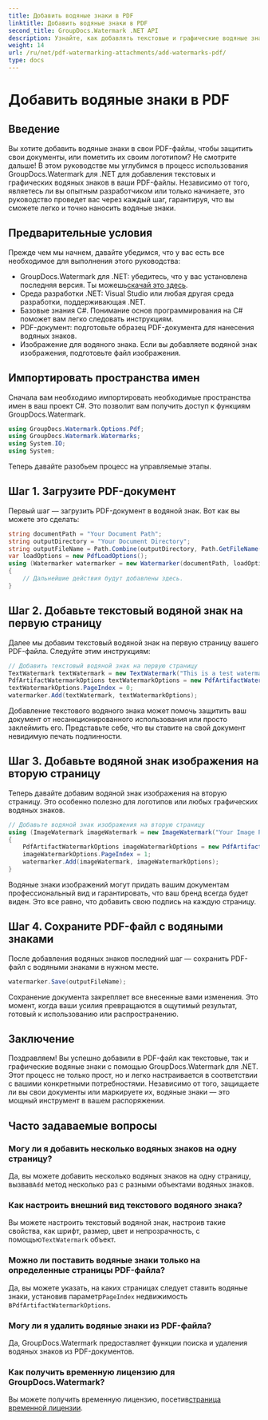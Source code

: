 ```yaml
---
title: Добавить водяные знаки в PDF
linktitle: Добавить водяные знаки в PDF
second_title: GroupDocs.Watermark .NET API
description: Узнайте, как добавлять текстовые и графические водяные знаки в ваши PDF-файлы с помощью GroupDocs.Watermark для .NET, используя наше подробное пошаговое руководство.
weight: 14
url: /ru/net/pdf-watermarking-attachments/add-watermarks-pdf/
type: docs
---
```

# Добавить водяные знаки в PDF

## Введение
Вы хотите добавить водяные знаки в свои PDF-файлы, чтобы защитить свои документы, или пометить их своим логотипом? Не смотрите дальше! В этом руководстве мы углубимся в процесс использования GroupDocs.Watermark для .NET для добавления текстовых и графических водяных знаков в ваши PDF-файлы. Независимо от того, являетесь ли вы опытным разработчиком или только начинаете, это руководство проведет вас через каждый шаг, гарантируя, что вы сможете легко и точно наносить водяные знаки.
## Предварительные условия
Прежде чем мы начнем, давайте убедимся, что у вас есть все необходимое для выполнения этого руководства:
-  GroupDocs.Watermark для .NET: убедитесь, что у вас установлена последняя версия. Ты можешь[скачай это здесь](https://releases.groupdocs.com/Watermark/net/).
- Среда разработки .NET: Visual Studio или любая другая среда разработки, поддерживающая .NET.
- Базовые знания C#. Понимание основ программирования на C# поможет вам легко следовать инструкциям.
- PDF-документ: подготовьте образец PDF-документа для нанесения водяных знаков.
- Изображение для водяного знака. Если вы добавляете водяной знак изображения, подготовьте файл изображения.
## Импортировать пространства имен
Сначала вам необходимо импортировать необходимые пространства имен в ваш проект C#. Это позволит вам получить доступ к функциям GroupDocs.Watermark.
```csharp
using GroupDocs.Watermark.Options.Pdf;
using GroupDocs.Watermark.Watermarks;
using System.IO;
using System;
```
Теперь давайте разобьем процесс на управляемые этапы.
## Шаг 1. Загрузите PDF-документ
Первый шаг — загрузить PDF-документ в водяной знак. Вот как вы можете это сделать:
```csharp
string documentPath = "Your Document Path";
string outputDirectory = "Your Document Directory";
string outputFileName = Path.Combine(outputDirectory, Path.GetFileName(documentPath));
var loadOptions = new PdfLoadOptions();
using (Watermarker watermarker = new Watermarker(documentPath, loadOptions))
{
    // Дальнейшие действия будут добавлены здесь.
}
```
## Шаг 2. Добавьте текстовый водяной знак на первую страницу
Далее мы добавим текстовый водяной знак на первую страницу вашего PDF-файла. Следуйте этим инструкциям:
```csharp
// Добавить текстовый водяной знак на первую страницу
TextWatermark textWatermark = new TextWatermark("This is a test watermark", new Font("Arial", 8));
PdfArtifactWatermarkOptions textWatermarkOptions = new PdfArtifactWatermarkOptions();
textWatermarkOptions.PageIndex = 0;
watermarker.Add(textWatermark, textWatermarkOptions);
```

Добавление текстового водяного знака может помочь защитить ваш документ от несанкционированного использования или просто заклеймить его. Представьте себе, что вы ставите на свой документ невидимую печать подлинности.
## Шаг 3. Добавьте водяной знак изображения на вторую страницу
Теперь давайте добавим водяной знак изображения на вторую страницу. Это особенно полезно для логотипов или любых графических водяных знаков.
```csharp
// Добавьте водяной знак изображения на вторую страницу
using (ImageWatermark imageWatermark = new ImageWatermark("Your Image Path"))
{
    PdfArtifactWatermarkOptions imageWatermarkOptions = new PdfArtifactWatermarkOptions();
    imageWatermarkOptions.PageIndex = 1;
    watermarker.Add(imageWatermark, imageWatermarkOptions);
}
```

Водяные знаки изображений могут придать вашим документам профессиональный вид и гарантировать, что ваш бренд всегда будет виден. Это все равно, что добавить свою подпись на каждую страницу.
## Шаг 4. Сохраните PDF-файл с водяными знаками
После добавления водяных знаков последний шаг — сохранить PDF-файл с водяными знаками в нужном месте.
```csharp
watermarker.Save(outputFileName);
```
Сохранение документа закрепляет все внесенные вами изменения. Это момент, когда ваши усилия превращаются в ощутимый результат, готовый к использованию или распространению.
## Заключение
Поздравляем! Вы успешно добавили в PDF-файл как текстовые, так и графические водяные знаки с помощью GroupDocs.Watermark для .NET. Этот процесс не только прост, но и легко настраивается в соответствии с вашими конкретными потребностями. Независимо от того, защищаете ли вы свои документы или маркируете их, водяные знаки — это мощный инструмент в вашем распоряжении.
## Часто задаваемые вопросы
### Могу ли я добавить несколько водяных знаков на одну страницу?
 Да, вы можете добавить несколько водяных знаков на одну страницу, вызвав`Add` метод несколько раз с разными объектами водяных знаков.
### Как настроить внешний вид текстового водяного знака?
 Вы можете настроить текстовый водяной знак, настроив такие свойства, как шрифт, размер, цвет и непрозрачность, с помощью`TextWatermark` объект.
### Можно ли поставить водяные знаки только на определенные страницы PDF-файла?
 Да, вы можете указать, на каких страницах следует ставить водяные знаки, установив параметр`PageIndex` недвижимость в`PdfArtifactWatermarkOptions`.
### Могу ли я удалить водяные знаки из PDF-файла?
Да, GroupDocs.Watermark предоставляет функции поиска и удаления водяных знаков из PDF-документов.
### Как получить временную лицензию для GroupDocs.Watermark?
Вы можете получить временную лицензию, посетив[страница временной лицензии](https://purchase.groupdocs.com/temporary-license/).